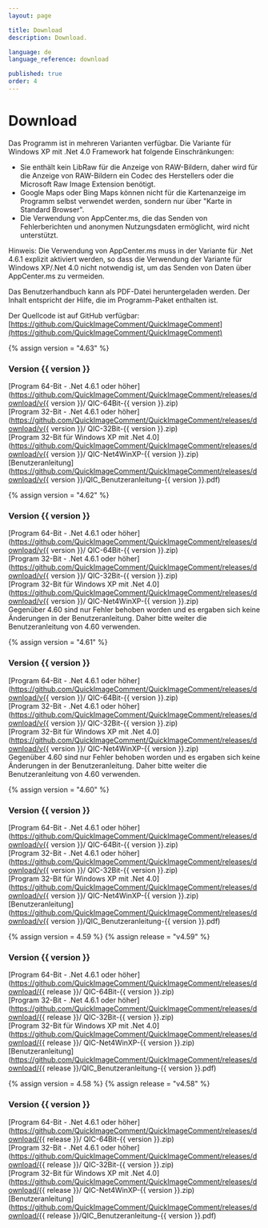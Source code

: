 ```yaml
---
layout: page

title: Download
description: Download.

language: de
language_reference: download

published: true
order: 4
---
```


# Download

Das Programm ist in mehreren Varianten verfügbar. Die Variante für Windows XP mit .Net 4.0 Framework hat folgende Einschränkungen:

* Sie enthält kein LibRaw für die Anzeige von RAW-Bildern, daher wird für die Anzeige von RAW-Bildern ein Codec des Herstellers oder die Microsoft Raw Image Extension benötigt.
* Google Maps oder Bing Maps können nicht für die Kartenanzeige im Programm selbst verwendet werden, sondern nur über "Karte in Standard Browser".
* Die Verwendung von AppCenter.ms, die das Senden von Fehlerberichten und anonymen Nutzungsdaten ermöglicht, wird nicht unterstützt.

Hinweis: Die Verwendung von AppCenter.ms muss in der Variante für .Net 4.6.1 explizit aktiviert werden, so dass die Verwendung der Variante für Windows XP/.Net 4.0 nicht notwendig ist, um das Senden von Daten über AppCenter.ms zu vermeiden.

Das Benutzerhandbuch kann als PDF-Datei heruntergeladen werden. Der Inhalt entspricht der Hilfe, die im Programm-Paket enthalten ist.

Der Quellcode ist auf GitHub verfügbar:
[https://github.com/QuickImageComment/QuickImageComment](https://github.com/QuickImageComment/QuickImageComment)

{% assign version = "4.63" %}
### Version {{ version }}
[Program 64-Bit - .Net 4.6.1 oder höher](https://github.com/QuickImageComment/QuickImageComment/releases/download/v{{ version }}/
QIC-64Bit-{{ version }}.zip)<br>
[Program 32-Bit - .Net 4.6.1 oder höher](https://github.com/QuickImageComment/QuickImageComment/releases/download/v{{ version }}/
QIC-32Bit-{{ version }}.zip)<br>
[Program 32-Bit für Windows XP mit .Net 4.0](https://github.com/QuickImageComment/QuickImageComment/releases/download/v{{ version }}/
QIC-Net4WinXP-{{ version }}.zip)<br>
[Benutzeranleitung](https://github.com/QuickImageComment/QuickImageComment/releases/download/v{{ version }}/QIC_Benutzeranleitung-{{ version }}.pdf)

{% assign version = "4.62" %}
### Version {{ version }}
[Program 64-Bit - .Net 4.6.1 oder höher](https://github.com/QuickImageComment/QuickImageComment/releases/download/v{{ version }}/
QIC-64Bit-{{ version }}.zip)<br>
[Program 32-Bit - .Net 4.6.1 oder höher](https://github.com/QuickImageComment/QuickImageComment/releases/download/v{{ version }}/
QIC-32Bit-{{ version }}.zip)<br>
[Program 32-Bit für Windows XP mit .Net 4.0](https://github.com/QuickImageComment/QuickImageComment/releases/download/v{{ version }}/
QIC-Net4WinXP-{{ version }}.zip)<br>
Gegenüber 4.60 sind nur Fehler behoben worden und es ergaben sich keine Änderungen in der Benutzeranleitung. Daher bitte weiter die Benutzeranleitung von 4.60 verwenden.

{% assign version = "4.61" %}
### Version {{ version }}
[Program 64-Bit - .Net 4.6.1 oder höher](https://github.com/QuickImageComment/QuickImageComment/releases/download/v{{ version }}/
QIC-64Bit-{{ version }}.zip)<br>
[Program 32-Bit - .Net 4.6.1 oder höher](https://github.com/QuickImageComment/QuickImageComment/releases/download/v{{ version }}/
QIC-32Bit-{{ version }}.zip)<br>
[Program 32-Bit für Windows XP mit .Net 4.0](https://github.com/QuickImageComment/QuickImageComment/releases/download/v{{ version }}/
QIC-Net4WinXP-{{ version }}.zip)<br>
Gegenüber 4.60 sind nur Fehler behoben worden und es ergaben sich keine Änderungen in der Benutzeranleitung. Daher bitte weiter die Benutzeranleitung von 4.60 verwenden.

{% assign version = "4.60" %}
### Version {{ version }}
[Program 64-Bit - .Net 4.6.1 oder höher](https://github.com/QuickImageComment/QuickImageComment/releases/download/v{{ version }}/
QIC-64Bit-{{ version }}.zip)<br>
[Program 32-Bit - .Net 4.6.1 oder höher](https://github.com/QuickImageComment/QuickImageComment/releases/download/v{{ version }}/
QIC-32Bit-{{ version }}.zip)<br>
[Program 32-Bit für Windows XP mit .Net 4.0](https://github.com/QuickImageComment/QuickImageComment/releases/download/v{{ version }}/
QIC-Net4WinXP-{{ version }}.zip)<br>
[Benutzeranleitung](https://github.com/QuickImageComment/QuickImageComment/releases/download/v{{ version }}/QIC_Benutzeranleitung-{{ version }}.pdf)

{% assign version = 4.59 %}
{% assign release =  "v4.59" %}
### Version {{ version }}
[Program 64-Bit - .Net 4.6.1 oder höher](https://github.com/QuickImageComment/QuickImageComment/releases/download/{{ release }}/
QIC-64Bit-{{ version }}.zip)<br>
[Program 32-Bit - .Net 4.6.1 oder höher](https://github.com/QuickImageComment/QuickImageComment/releases/download/{{ release }}/
QIC-32Bit-{{ version }}.zip)<br>
[Program 32-Bit für Windows XP mit .Net 4.0](https://github.com/QuickImageComment/QuickImageComment/releases/download/{{ release }}/
QIC-Net4WinXP-{{ version }}.zip)<br>
[Benutzeranleitung](https://github.com/QuickImageComment/QuickImageComment/releases/download/{{ release }}/QIC_Benutzeranleitung-{{ version }}.pdf)

{% assign version = 4.58 %}
{% assign release =  "v4.58" %}
### Version {{ version }}
[Program 64-Bit - .Net 4.6.1 oder höher](https://github.com/QuickImageComment/QuickImageComment/releases/download/{{ release }}/
QIC-64Bit-{{ version }}.zip)<br>
[Program 32-Bit - .Net 4.6.1 oder höher](https://github.com/QuickImageComment/QuickImageComment/releases/download/{{ release }}/
QIC-32Bit-{{ version }}.zip)<br>
[Program 32-Bit für Windows XP mit .Net 4.0](https://github.com/QuickImageComment/QuickImageComment/releases/download/{{ release }}/
QIC-Net4WinXP-{{ version }}.zip)<br>
[Benutzeranleitung](https://github.com/QuickImageComment/QuickImageComment/releases/download/{{ release }}/QIC_Benutzeranleitung-{{ version }}.pdf)

